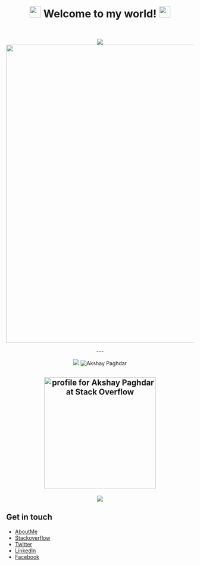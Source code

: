 
<div align='center'>
<!--   <img src="https://capsule-render.vercel.app/api?type=waving&height=200&text=Akshay&fontAlign=75&fontAlignY=40&color=gradient" height="200"/> -->
  <h1><img src="https://emojis.slackmojis.com/emojis/images/1643515453/14740/pc_computer.gif" width="30"/> Welcome to my world! <img src="https://emojis.slackmojis.com/emojis/images/1531849430/4246/blob-sunglasses.gif" width="30"/></h1>
  <br>

<p align="center">
  <img src="https://github-profile-trophy.vercel.app/?username=akshay-jh&title=PullRequest,Commits,Stars,Repositories,Issues" />
  <br/>
  <img width=800 src="https://github-profile-trophy.vercel.app/?username=akshay-jh&column=8&theme=gruvbox&no-frame=true"/>
</p>
---
<p align="center">
  <img src="https://github-readme-stats.vercel.app/api?username=akshay-jh&show_icons=true&count_private=true&include_all_commits=true" />
  <img src="https://github-readme-stats.vercel.app/api?username=akshay-jh&show_icons=true&title_color=ffffff&icon_color=0195FF&text_color=fffff0&bg_color=0F182A" alt="Akshay Paghdar" />
</p>

  <a href="https://stackoverflow.com/users/2437590/akshay-paghdar"><img src="https://stackexchange.com/users/flair/2837204.png" width="300" alt="profile for Akshay Paghdar at Stack Overflow" title="profile for Akshay Paghdar at Stack Overflow"></a>
---
  <img src="https://activity-graph.herokuapp.com/graph?username=akshay-jh&theme=chartreuse-dark"/>
</div>

## Get in touch

* [AboutMe](https://about.me/paghdarakshay)
* [Stackoverflow](https://stackoverflow.com/users/2437590/akshay-paghdar)
* [Twitter](https://twitter.com/AkshayPaghdar)
* [LinkedIn](https://www.linkedin.com/in/akshaypaghdar)
* [Facebook](https://www.facebook.com/AkshayPaghdar)
<!--
**akshay-jh/akshay-jh** is a ✨ _special_ ✨ repository because its `README.md` (this file) appears on your GitHub profile.

Here are some ideas to get you started:

- 🔭 I’m currently working on ...
- 🌱 I’m currently learning ...
- 👯 I’m looking to collaborate on ...
- 🤔 I’m looking for help with ...
- 💬 Ask me about ...
- 📫 How to reach me: ...
- 😄 Pronouns: ...
- ⚡ Fun fact: ...
-->
